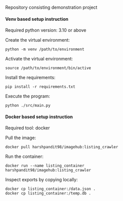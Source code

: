 
Repository consisting demonstration project

#### Venv based setup instruction

Required python version: 3.10 or above

Create the virtual environment:

```python -m venv /path/to/environment```

Activate the virtual environment:

```source /path/to/environment/bin/active```

Install the requirements:

```pip install -r requirements.txt```

Execute the program:

```python ./src/main.py```

#### Docker based setup instruction

Required tool: docker


Pull the image:

```docker pull harshpandit98/imagehub:listing_crawler```


Run the container:

```docker run --name listing_container harshpandit98/imagehub:listing_crawler```


Inspect exports by copying locally:
```
docker cp listing_container:/data.json .
docker cp listing_container:/temp.db .
```